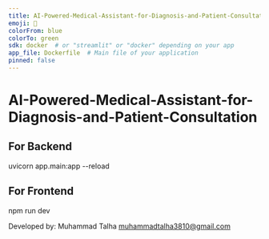 ```yaml
---
title: AI-Powered-Medical-Assistant-for-Diagnosis-and-Patient-Consultation
emoji: 🏥  
colorFrom: blue  
colorTo: green  
sdk: docker  # or "streamlit" or "docker" depending on your app  
app_file: Dockerfile  # Main file of your application  
pinned: false  
---
```


# AI-Powered-Medical-Assistant-for-Diagnosis-and-Patient-Consultation

## For Backend
uvicorn app.main:app --reload

## For Frontend
npm run dev


Developed by:
Muhammad Talha
muhammadtalha3810@gmail.com